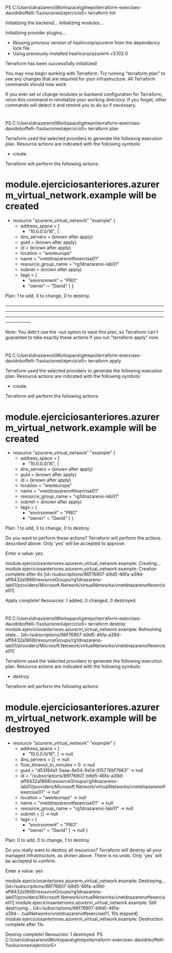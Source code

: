 PS C:\Users\dnazareno\Workspace\gitrepo\terraform-exercises-davidnboffelli-1\soluciones\ejercicio5> terraform init

Initializing the backend...
Initializing modules...

Initializing provider plugins...
- Reusing previous version of hashicorp/azurerm from the dependency lock file
- Using previously-installed hashicorp/azurerm v3.102.0

Terraform has been successfully initialized!

You may now begin working with Terraform. Try running "terraform plan" to see
any changes that are required for your infrastructure. All Terraform commands
should now work.

If you ever set or change modules or backend configuration for Terraform,
rerun this command to reinitialize your working directory. If you forget, other
commands will detect it and remind you to do so if necessary.
# ##################################################################################################################
PS C:\Users\dnazareno\Workspace\gitrepo\terraform-exercises-davidnboffelli-1\soluciones\ejercicio5> terraform plan

Terraform used the selected providers to generate the following execution plan. Resource actions are indicated with the following symbols:
  + create

Terraform will perform the following actions:

  # module.ejerciciosanteriores.azurerm_virtual_network.example will be created
  + resource "azurerm_virtual_network" "example" {
      + address_space       = [
          + "10.0.0.0/16",
        ]
      + dns_servers         = (known after apply)
      + guid                = (known after apply)
      + id                  = (known after apply)
      + location            = "westeurope"
      + name                = "vnetdnazarenotfexercise01"
      + resource_group_name = "rg1dnazareno-lab01"
      + subnet              = (known after apply)
      + tags                = {
          + "environment" = "PRO"
          + "owner"       = "David"
        }
    }

Plan: 1 to add, 0 to change, 0 to destroy.

────────────────────────────────────────────────────────────────────────────────────────────────────────────────────────────────────────────────────────────── 

Note: You didn't use the -out option to save this plan, so Terraform can't guarantee to take exactly these actions if you run "terraform apply" now.
# ##################################################################################################################
PS C:\Users\dnazareno\Workspace\gitrepo\terraform-exercises-davidnboffelli-1\soluciones\ejercicio5> terraform apply

Terraform used the selected providers to generate the following execution plan. Resource actions are indicated with the following symbols:
  + create

Terraform will perform the following actions:

  # module.ejerciciosanteriores.azurerm_virtual_network.example will be created
  + resource "azurerm_virtual_network" "example" {
      + address_space       = [
          + "10.0.0.0/16",
        ]
      + dns_servers         = (known after apply)
      + guid                = (known after apply)
      + id                  = (known after apply)
      + location            = "westeurope"
      + name                = "vnetdnazarenotfexercise01"
      + resource_group_name = "rg1dnazareno-lab01"
      + subnet              = (known after apply)
      + tags                = {
          + "environment" = "PRO"
          + "owner"       = "David"
        }
    }

Plan: 1 to add, 0 to change, 0 to destroy.

Do you want to perform these actions?
  Terraform will perform the actions described above.
  Only 'yes' will be accepted to approve.

  Enter a value: yes

module.ejerciciosanteriores.azurerm_virtual_network.example: Creating...
module.ejerciciosanteriores.azurerm_virtual_network.example: Creation complete after 6s [id=/subscriptions/86f76907-b9d5-46fa-a39d-aff8432a1868/resourceGroups/rg1dnazareno-lab01/providers/Microsoft.Network/virtualNetworks/vnetdnazarenotfexercise01]

Apply complete! Resources: 1 added, 0 changed, 0 destroyed.
# ##################################################################################################################
PS C:\Users\dnazareno\Workspace\gitrepo\terraform-exercises-davidnboffelli-1\soluciones\ejercicio5> terraform destroy
module.ejerciciosanteriores.azurerm_virtual_network.example: Refreshing state... [id=/subscriptions/86f76907-b9d5-46fa-a39d-aff8432a1868/resourceGroups/rg1dnazareno-lab01/providers/Microsoft.Network/virtualNetworks/vnetdnazarenotfexercise01]

Terraform used the selected providers to generate the following execution plan. Resource actions are indicated with the following symbols:
  - destroy

Terraform will perform the following actions:

  # module.ejerciciosanteriores.azurerm_virtual_network.example will be destroyed
  - resource "azurerm_virtual_network" "example" {
      - address_space           = [
          - "10.0.0.0/16",
        ] -> null
      - dns_servers             = [] -> null
      - flow_timeout_in_minutes = 0 -> null
      - guid                    = "d53f84a1-5aaa-4e04-9a1d-015778bf7663" -> null
      - id                      = "/subscriptions/86f76907-b9d5-46fa-a39d-aff8432a1868/resourceGroups/rg1dnazareno-lab01/providers/Microsoft.Network/virtualNetworks/vnetdnazarenotfexercise01" -> null
      - location                = "westeurope" -> null
      - name                    = "vnetdnazarenotfexercise01" -> null
      - resource_group_name     = "rg1dnazareno-lab01" -> null
      - subnet                  = [] -> null
      - tags                    = {
          - "environment" = "PRO"
          - "owner"       = "David"
        } -> null
    }

Plan: 0 to add, 0 to change, 1 to destroy.

Do you really want to destroy all resources?
  Terraform will destroy all your managed infrastructure, as shown above.
  There is no undo. Only 'yes' will be accepted to confirm.

  Enter a value: yes

module.ejerciciosanteriores.azurerm_virtual_network.example: Destroying... [id=/subscriptions/86f76907-b9d5-46fa-a39d-aff8432a1868/resourceGroups/rg1dnazareno-lab01/providers/Microsoft.Network/virtualNetworks/vnetdnazarenotfexercise01]
module.ejerciciosanteriores.azurerm_virtual_network.example: Still destroying... [id=/subscriptions/86f76907-b9d5-46fa-a39d-...tualNetworks/vnetdnazarenotfexercise01, 10s elapsed]
module.ejerciciosanteriores.azurerm_virtual_network.example: Destruction complete after 11s

Destroy complete! Resources: 1 destroyed.
PS C:\Users\dnazareno\Workspace\gitrepo\terraform-exercises-davidnboffelli-1\soluciones\ejercicio5> 